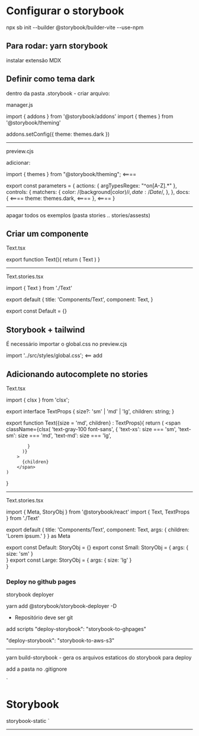 # Configurar o storybook


npx sb init --builder @storybook/builder-vite --use-npm

## Para rodar: yarn storybook

instalar extensão MDX

## Definir como tema dark

dentro da pasta .storybook - criar arquivo:

manager.js


import { addons } from '@storybook/addons'
import { themes } from '@storybook/theming'

addons.setConfig({
    theme: themes.dark
})


-----------------------

preview.cjs

adicionar: 

import { themes } from "@storybook/theming";   <====

export const parameters = {
  actions: { argTypesRegex: "^on[A-Z].*" },
  controls: {
    matchers: {
      color: /(background|color)$/i,
      date: /Date$/,
    },
  },
  docs: {                       <====
    theme: themes.dark,         <====
  },                            <====
}

-------
apagar todos os exemplos (pasta stories .. stories/assests)

## Criar um componente

Text.tsx

export function Text(){
    return (
        <span className="text-gray-100">Text</span>
    )
}

------

Text.stories.tsx

import { Text } from './Text'

export default {
    title: 'Components/Text',
    component: Text,
}

export const Default = {}


## Storybook + tailwind

É necessário importar o global.css no preview.cjs

import '../src/styles/global.css';  <== add


## Adicionando autocomplete no stories

Text.tsx

import { clsx } from 'clsx';

export interface TextProps {
    size?: 'sm' | 'md' | 'lg',
    children: string;
}


export function Text({size = 'md', children} : TextProps){
    return (
        <span
          className={clsx(
            'text-gray-100 font-sans',
            {
              'text-xs': size === 'sm',
              'text-sm': size === 'md',
              'text-md': size === 'lg',

            }
          )}
        >
          {children}
        </span>
    )
}

----

Text.stories.tsx

import { Meta, StoryObj } from '@storybook/react'
import { Text, TextProps } from './Text'

export default {
    title: 'Components/Text',
    component: Text,
    args: {
        children: 'Lorem ipsum.'
    }
} as Meta<TextProps>

export const Default: StoryObj<TextProps> = {}
export const Small: StoryObj<TextProps> = {
   args: {
     size: 'sm'
   }  
}
export const Large: StoryObj<TextProps> = {
   args: {
     size: 'lg'
   }  
}


### Deploy no github pages

storybook deployer

yarn add @storybook/storybook-deployer -D

- Repositório deve ser git

add scripts
"deploy-storybook": "storybook-to-ghpages"

"deploy-storybook": "storybook-to-aws-s3"

-----
yarn build-storybook - gera os arquivos estaticos do storybook para deploy

add a pasta no .gitignore

`
# Storybook
storybook-static
`

-----



